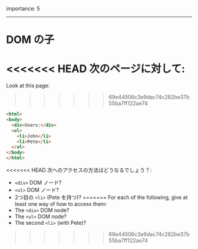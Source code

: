importance: 5

---

# DOM の子

<<<<<<< HEAD
次のページに対して:
=======
Look at this page:
>>>>>>> 69e44506c3e9dac74c282be37b55ba7ff122ae74

```html
<html>
<body>
  <div>Users:</div>
  <ul>
    <li>John</li>
    <li>Pete</li>
  </ul>
</body>
</html>
```

<<<<<<< HEAD
次へのアクセスの方法はどうなるでしょう？:
- `<div>` DOM ノード?
- `<ul>` DOM ノード?
- 2つ目の `<li>` (Pete を持つ)?
=======
For each of the following, give at least one way of how to access them:
- The `<div>` DOM node?
- The `<ul>` DOM node?
- The second `<li>` (with Pete)?
>>>>>>> 69e44506c3e9dac74c282be37b55ba7ff122ae74
